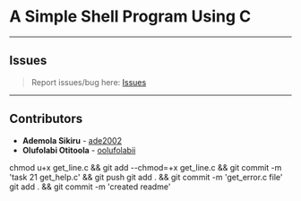 # A Simple Shell Program Using C

---

## Issues

> Report issues/bug here: [Issues](https://github.com/oolufolabii/simple_shell/issues)

---

## Contributors

+ **Ademola Sikiru** - [ade2002](https://github.com/Ade2002/)
+ **Olufolabi Otitoola** - [oolufolabii](github.com/oolufolabii/)


chmod u+x get_line.c && git add --chmod=+x get_line.c && git commit -m 'task 21 get_help.c' && git push
git add .  && git commit -m 'get_error.c file'
git add . && git commit -m 'created readme'
